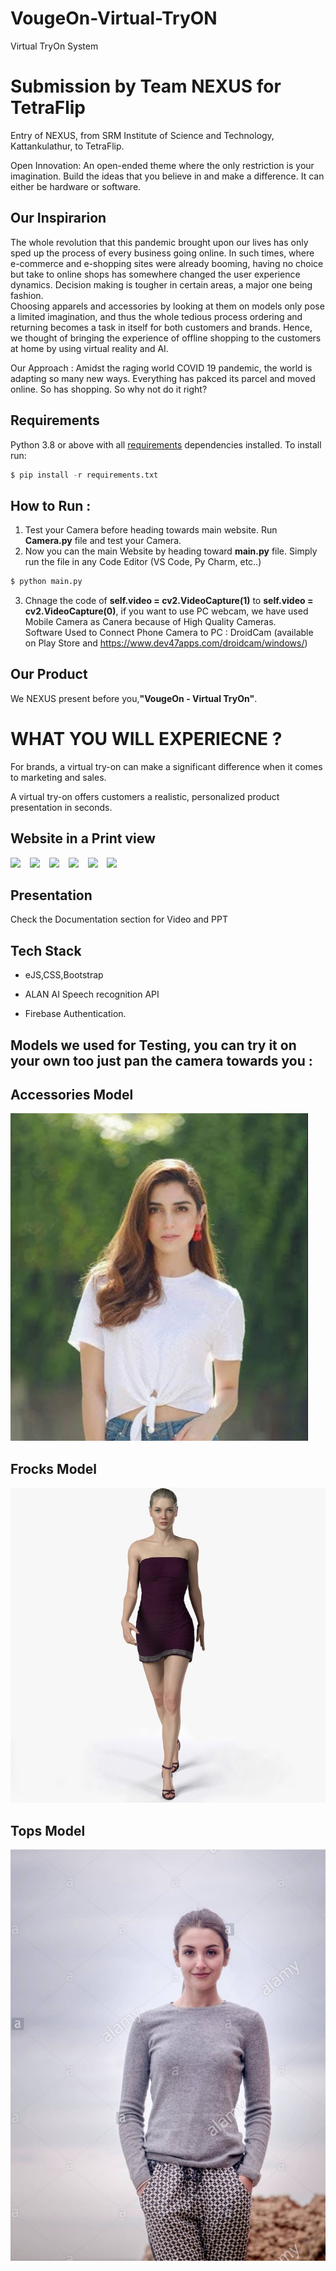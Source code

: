 # VougeOn-Virtual-TryON
Virtual TryOn System

# Submission by Team NEXUS for TetraFlip
Entry of NEXUS, from SRM Institute of Science and Technology, Kattankulathur, to TetraFlip.

Open Innovation: An open-ended theme where the only restriction is your imagination. Build the ideas that you believe in and make a difference. It can either be hardware or software.


## Our Inspirarion
The whole revolution that this pandemic brought upon our lives has only sped up the process of every business going online. In such times, where e-commerce and e-shopping sites were already booming, having no choice but take to online shops has somewhere changed the user experience dynamics. Decision making is tougher in certain areas,  a major one being fashion.<br>
Choosing apparels and accessories by looking at them on models only pose a limited imagination, and thus the whole tedious process ordering and returning becomes a task in itself for both customers and brands. Hence, we thought of bringing the experience of offline shopping to the customers at home by using virtual reality and AI.


Our Approach : Amidst the raging world COVID 19 pandemic, the world is adapting so many new ways. Everything has pakced its parcel and moved online. So has shopping. So why not do it right?

## Requirements
Python 3.8 or above with all [requirements](requirements.txt) dependencies installed. To install run:
```python
$ pip install -r requirements.txt
```
## How to Run :
1. Test your Camera before heading towards main website. Run **Camera.py** file and test your Camera.
2. Now you can the main Website by heading toward **main.py** file. Simply run the file in any Code Editor (VS Code, Py Charm, etc..)

```python
$ python main.py
```
3. Chnage the code of **self.video = cv2.VideoCapture(1)** to **self.video = cv2.VideoCapture(0)**, if you want to use PC webcam, we have used Mobile Camera as Canera because of High Quality Cameras.<br>
   Software Used to Connect Phone Camera to PC : DroidCam (available on Play Store and https://www.dev47apps.com/droidcam/windows/)
   


<h2 align= "left"><b>Our Product</b></h2>

We NEXUS present before you,<b>"VougeOn - Virtual TryOn"</b>.

# WHAT YOU WILL EXPERIECNE ?
  For brands, a virtual try-on can make a significant difference when it comes to marketing and sales.
  
  A virtual try-on offers customers a realistic, personalized product presentation in seconds.

<h2 align= "left"><b>Website in a Print view</b></h2>

<p align="left">

<img width=40% src="Screenshots/Home.jpg"> &ensp;
<img width=40% src="Screenshots/Who we are.jpg"> &ensp;
<img width=40% src="Screenshots/Service.jpg"> &ensp;
<img width=40% src="Screenshots/Contact.jpg"> &ensp;
<img width=40% src="Screenshots/ChatBot.jpeg"> &ensp;
<img width=40% src="Screenshots/Login Page.jpg"> &ensp;



## Presentation
Check the Documentation section for Video and PPT


## Tech Stack

- eJS,CSS,Bootstrap

- ALAN AI Speech recognition API

- Firebase Authentication.

 ## Models we used for Testing, you can try it on your own too just pan the camera towards you :
 
 ## Accessories Model
 ![Model for Accessories](Screenshots/Access_model.jpeg)
 
 
 ## Frocks Model
 ![Model for Frocks](Screenshots/Frock_model.jpeg)
 
 
 ## Tops Model
 ![Model for Tops](Screenshots/Tops_model.jpeg)
